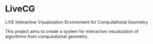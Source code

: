 LiveCG
=======

LIVE Interactive Visualization Environment for Computational Geometry

This project aims to create a system for interactive visualization of 
algorithms from computational geometry.
